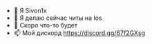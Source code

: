- 👋 Я Sivon1x
- 🌱 Я делаю сейчас читы на Ios 
- 💞️ Скоро что-то будет
- 📫 Мой дискорд https://discord.gg/67f2GXsg

<!---
Sivon1x/Sivon1x is a ✨ special ✨ repository because its `README.md` (this file) appears on your GitHub profile.
You can click the Preview link to take a look at your changes.
--->
